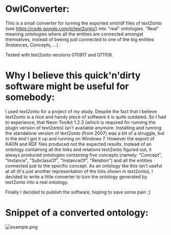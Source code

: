 OwlConverter:
============

This is a small converter for turning the exported xml/rdf files of text2onto
(see https://code.google.com/p/text2onto/) into "real" ontologies.
"Real" meaning ontologies where all the entities are connected amongst themselves,
instead of beeing just connected to one of the big entities (Instances, Concepts, ...).

Tested with text2onto versions 070917 and 071109.


Why I believe this quick'n'dirty software might be useful for somebody:
=======================================================================

I used text2onto for a project of my study.
Despite the fact that I believe text2onto is a nice and handy piece of software it is quite outdated.
So I had to experience, that Neon Toolkit 1.2.3 (which is required for running the plugin version of text2onto) isn't available anymore.
Installing and running the standalone version of text2onto (from 2007) was a bit of a struggle, but in the end I got it up and running on Windows 7. However the export of KAON and RDF files produced not the expected results. Instead of an ontology containing all the links and relations text2onto figured out, it always produced ontologies containing five concepts (namely: "Concept", "Instance", "SubclassOf", "InstanceOf", "Relation") and all the entities connected just to the specific concept. As an onlology like this isn't useful at all (it's just another representation of the lists shown in text2onto), I decided to write a little converter to turn the ontology generated by text2onto into a real ontology.

Finally I decided to publish the software, hoping to save some pain ;)


Snippet of a converted ontology:
===============================
![example.png](/../images/example.png?raw=true)
